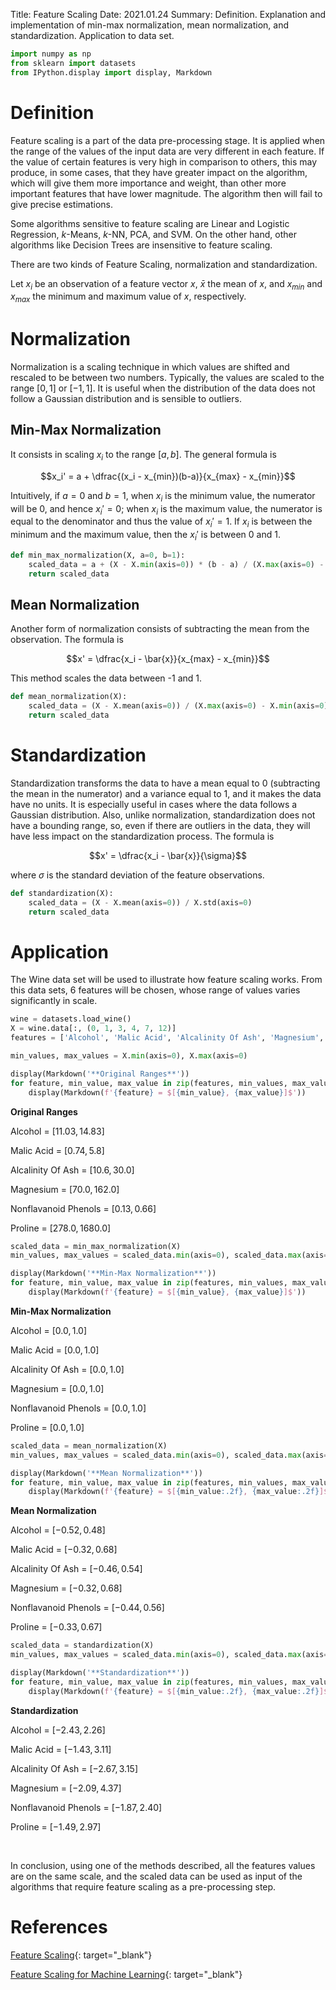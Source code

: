 Title: Feature Scaling
Date: 2021.01.24
Summary: Definition. Explanation and implementation of min-max normalization, mean normalization, and standardization. Application to data set.

```python
import numpy as np
from sklearn import datasets
from IPython.display import display, Markdown
```

# Definition

Feature scaling is a part of the data pre-processing stage. It is applied when the range of the values of the input data are very different in each feature. If the value of certain features is very high in comparison to others, this may produce, in some cases, that they have greater impact on the algorithm, which will give them more importance and weight, than other more important features that have lower magnitude. The algorithm then will fail to give precise estimations.

Some algorithms sensitive to feature scaling are Linear and Logistic Regression, *k*-Means, *k*-NN, PCA, and SVM. On the other hand, other algorithms like Decision Trees are insensitive to feature scaling.

There are two kinds of Feature Scaling, normalization and standardization. 

Let $x_i$ be an observation of a feature vector $x$, $\bar{x}$ the mean of $x$, and $x_{min}$ and $x_{max}$ the minimum and maximum value of $x$, respectively.

# Normalization

Normalization is a scaling technique in which values are shifted and rescaled to be between two numbers. Typically, the values are scaled to the range $[0,1]$ or $[-1,1]$. It is useful when the distribution of the data does not follow a Gaussian distribution and is sensible to outliers.

## Min-Max Normalization

It consists in scaling $x_i$ to the range $[a, b]$. The general formula is

$$x_i' = a + \dfrac{(x_i - x_{min})(b-a)}{x_{max} - x_{min}}$$

Intuitively, if $a=0$ and $b=1$, when $x_i$ is the minimum value, the numerator will be 0, and hence $x_i' = 0$; when $x_i$ is the maximum value, the numerator is equal to the denominator and thus the value of $x_i' = 1$. If $x_i$ is between the minimum and the maximum value, then the $x_i'$ is between $0$ and $1$.


```python
def min_max_normalization(X, a=0, b=1):
    scaled_data = a + (X - X.min(axis=0)) * (b - a) / (X.max(axis=0) - X.min(axis=0))
    return scaled_data
```

## Mean Normalization

Another form of normalization consists of subtracting the mean from the observation. The formula is

$$x' = \dfrac{x_i - \bar{x}}{x_{max} - x_{min}}$$

This method scales the data between -1 and 1.


```python
def mean_normalization(X):
    scaled_data = (X - X.mean(axis=0)) / (X.max(axis=0) - X.min(axis=0))
    return scaled_data
```

# Standardization

Standardization transforms the data to have a mean equal to $0$ (subtracting the mean in the numerator) and a variance equal to $1$, and it makes the data have no units. It is especially useful in cases where the data follows a Gaussian distribution. Also, unlike normalization, standardization does not have a bounding range, so, even if there are outliers in the data, they will have less impact on the standardization process. The formula is

$$x' = \dfrac{x_i - \bar{x}}{\sigma}$$

where $\sigma$ is the standard deviation of the feature observations.


```python
def standardization(X):
    scaled_data = (X - X.mean(axis=0)) / X.std(axis=0)
    return scaled_data
```

# Application

The Wine data set will be used to illustrate how feature scaling works. From this data sets, 6 features will be chosen, whose range of values varies significantly in scale.


```python
wine = datasets.load_wine()
X = wine.data[:, (0, 1, 3, 4, 7, 12)]
features = ['Alcohol', 'Malic Acid', 'Alcalinity Of Ash', 'Magnesium', 'Nonflavanoid Phenols', 'Proline']
```


```python
min_values, max_values = X.min(axis=0), X.max(axis=0)

display(Markdown('**Original Ranges**'))
for feature, min_value, max_value in zip(features, min_values, max_values):
    display(Markdown(f'{feature} = $[{min_value}, {max_value}]$'))
```


**Original Ranges**



Alcohol = $[11.03, 14.83]$



Malic Acid = $[0.74, 5.8]$



Alcalinity Of Ash = $[10.6, 30.0]$



Magnesium = $[70.0, 162.0]$



Nonflavanoid Phenols = $[0.13, 0.66]$



Proline = $[278.0, 1680.0]$



```python
scaled_data = min_max_normalization(X)
min_values, max_values = scaled_data.min(axis=0), scaled_data.max(axis=0)

display(Markdown('**Min-Max Normalization**'))
for feature, min_value, max_value in zip(features, min_values, max_values):
    display(Markdown(f'{feature} = $[{min_value}, {max_value}]$'))
```


**Min-Max Normalization**



Alcohol = $[0.0, 1.0]$



Malic Acid = $[0.0, 1.0]$



Alcalinity Of Ash = $[0.0, 1.0]$



Magnesium = $[0.0, 1.0]$



Nonflavanoid Phenols = $[0.0, 1.0]$



Proline = $[0.0, 1.0]$



```python
scaled_data = mean_normalization(X)
min_values, max_values = scaled_data.min(axis=0), scaled_data.max(axis=0)

display(Markdown('**Mean Normalization**'))
for feature, min_value, max_value in zip(features, min_values, max_values):
    display(Markdown(f'{feature} = $[{min_value:.2f}, {max_value:.2f}]$'))
```


**Mean Normalization**



Alcohol = $[-0.52, 0.48]$



Malic Acid = $[-0.32, 0.68]$



Alcalinity Of Ash = $[-0.46, 0.54]$



Magnesium = $[-0.32, 0.68]$



Nonflavanoid Phenols = $[-0.44, 0.56]$



Proline = $[-0.33, 0.67]$



```python
scaled_data = standardization(X)
min_values, max_values = scaled_data.min(axis=0), scaled_data.max(axis=0)

display(Markdown('**Standardization**'))
for feature, min_value, max_value in zip(features, min_values, max_values):
    display(Markdown(f'{feature} = $[{min_value:.2f}, {max_value:.2f}]$'))
```


**Standardization**



Alcohol = $[-2.43, 2.26]$



Malic Acid = $[-1.43, 3.11]$



Alcalinity Of Ash = $[-2.67, 3.15]$



Magnesium = $[-2.09, 4.37]$



Nonflavanoid Phenols = $[-1.87, 2.40]$



Proline = $[-1.49, 2.97]$

<br>

In conclusion, using one of the methods described, all the features values are on the same scale, and the scaled data can be used as input of the algorithms that require feature scaling as a pre-processing step.

# References

[Feature Scaling](https://en.wikipedia.org/wiki/Feature_scaling){: target="_blank"}

[Feature Scaling for Machine Learning](https://www.analyticsvidhya.com/blog/2020/04/feature-scaling-machine-learning-normalization-standardization/){: target="_blank"}
